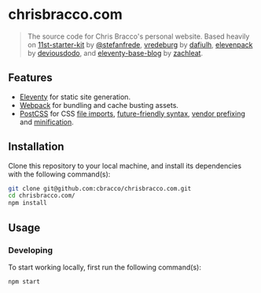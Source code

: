 # chrisbracco.com

> The source code for Chris Bracco's personal website. Based heavily on [11st-starter-kit][11st-starter-kit] by [@stefanfrede][@stefanfrede], [vredeburg][vredeburg] by [dafiulh][dafiulh], [elevenpack][elevenpack] by [deviousdodo][deviousdodo], and [eleventy-base-blog][eleventy-base-blog] by [zachleat][zachleat].

## Features

-   [Eleventy][eleventy] for static site generation.
-   [Webpack][webpack] for bundling and cache busting assets.
-   [PostCSS][postcss] for CSS [file imports][postcss-import], [future-friendly syntax][postcss-preset-env], [vendor prefixing][autoprefixer] and [minification][cssnano].

## Installation

Clone this repository to your local machine, and install its dependencies with the following command(s):

```bash
git clone git@github.com:cbracco/chrisbracco.com.git
cd chrisbracco.com/
npm install
```

## Usage

### Developing

To start working locally, first run the following command(s):

```bash
npm start
```

[@stefanfrede]: https://github.com/stefanfrede/
[11st-starter-kit]: https://github.com/stefanfrede/11st-starter-kit/
[autoprefixer]: https://github.com/postcss/autoprefixer
[cssnano]: https://github.com/cssnano/cssnano
[dafiulh]: https://github.com/dafiulh/
[deviousdodo]: https://github.com/deviousdodo
[elevenpack]: https://github.com/deviousdodo/elevenpack
[eleventy]: https://www.11ty.dev
[eleventy-base-blog]: https://github.com/11ty/eleventy-base-blog
[postcss]: https://postcss.org
[postcss-import]: https://github.com/postcss/postcss-import
[postcss-preset-env]: https://github.com/csstools/postcss-preset-env
[webpack]: https://webpack.js.org/
[vredeburg]: https://github.com/dafiulh/vredeburg
[zachleat]: https://github.com/zachleat
